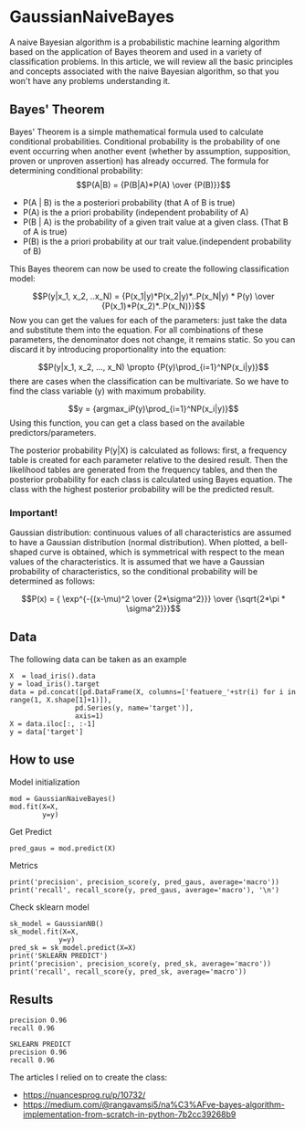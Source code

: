 # GaussianNaiveBayes
A naive Bayesian algorithm is a probabilistic machine learning algorithm based on the application of Bayes theorem and used in a variety of classification problems. In this article, we will review all the basic principles and concepts associated with the naive Bayesian algorithm, so that you won't have any problems understanding it.
## Bayes' Theorem
Bayes' Theorem is a simple mathematical formula used to calculate conditional probabilities.
Conditional probability is the probability of one event occurring when another event (whether by assumption, supposition, proven or unproven assertion) has already occurred.
The formula for determining conditional probability:
$$P(A|B) = {P(B|A)*P(A) \over {P(B)}}$$
- P(A | B) is the a posteriori probability (that A of B is true)
- P(A) is the a priori probability (independent probability of A)
- P(B | A) is the probability of a given trait value at a given class. (That B of A is true)
- P(B) is the a priori probability at our trait value.(independent probability of B)

This Bayes theorem can now be used to create the following classification model:

$$P(y|x_1, x_2, ..x_N) = {P(x_1|y)*P(x_2|y)*..P(x_N|y) * P(y) \over {P(x_1)*P(x_2)*..P(x_N)}}$$
Now you can get the values for each of the parameters: just take the data and substitute them into the equation. For all combinations of these parameters, the denominator does not change, it remains static. So you can discard it by introducing proportionality into the equation:

$$P(y|x_1, x_2, ..., x_N) \propto {P(y)\prod_{i=1}^NP(x_i|y)}$$
there are cases when the classification can be multivariate. So we have to find the class variable (y) with maximum probability.

$$y = {argmax_iP(y)\prod_{i=1}^NP(x_i|y)}$$
Using this function, you can get a class based on the available predictors/parameters.

The posterior probability P(y|X) is calculated as follows: first, a frequency table is created for each parameter relative to the desired result. Then the likelihood tables are generated from the frequency tables, and then the posterior probability for each class is calculated using Bayes equation. The class with the highest posterior probability will be the predicted result.

### Important!
Gaussian distribution: continuous values of all characteristics are assumed to have a Gaussian distribution (normal distribution). When plotted, a bell-shaped curve is obtained, which is symmetrical with respect to the mean values of the characteristics.
It is assumed that we have a Gaussian probability of characteristics, so the conditional probability will be determined as follows:

$$P(x) = { \exp^{-{(x-\mu)^2 \over {2*\sigma^2}}} \over {\sqrt{2*\pi * \sigma^2}}}$$
## Data
The following data can be taken as an example
```
X  = load_iris().data
y = load_iris().target
data = pd.concat([pd.DataFrame(X, columns=['featuere_'+str(i) for i in range(1, X.shape[1]+1)]), 
                pd.Series(y, name='target')], 
                axis=1)
X = data.iloc[:, :-1]
y = data['target']
```
## How to use
Model initialization
```
mod = GaussianNaiveBayes()
mod.fit(X=X, 
        y=y)
```
Get Predict
```
pred_gaus = mod.predict(X)
```
Metrics
```
print('precision', precision_score(y, pred_gaus, average='macro'))
print('recall', recall_score(y, pred_gaus, average='macro'), '\n')
```
Check sklearn model
```
sk_model = GaussianNB()
sk_model.fit(X=X,
            y=y)
pred_sk = sk_model.predict(X=X)
print('SKLEARN PREDICT')
print('precision', precision_score(y, pred_sk, average='macro'))
print('recall', recall_score(y, pred_sk, average='macro'))
```
## Results
```
precision 0.96
recall 0.96 

SKLEARN PREDICT
precision 0.96
recall 0.96
```

The articles I relied on to create the class:
 - https://nuancesprog.ru/p/10732/
 - https://medium.com/@rangavamsi5/na%C3%AFve-bayes-algorithm-implementation-from-scratch-in-python-7b2cc39268b9
